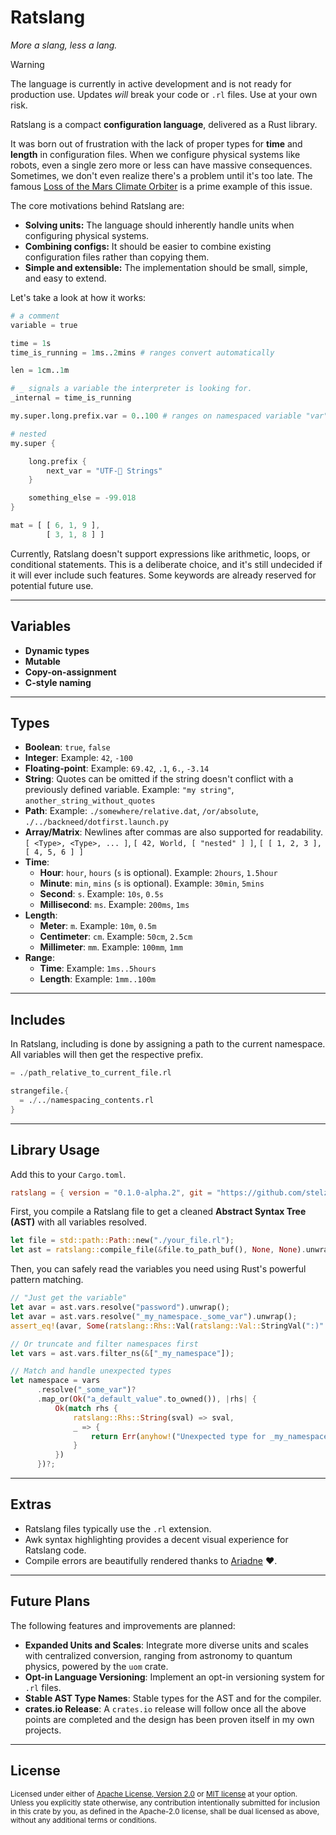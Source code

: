 # Ratslang

*More a slang, less a lang.*

> [!WARNING]
> The language is currently in active development and is not ready for production use. Updates *will* break your code or `.rl` files. Use at your own risk.

Ratslang is a compact **configuration language**, delivered as a Rust library.

It was born out of frustration with the lack of proper types for **time** and **length** in configuration files. When we configure physical systems like robots, even a single zero more or less can have massive consequences. Sometimes, we don't even realize there's a problem until it's too late. The famous [Loss of the Mars Climate Orbiter](https://en.wikipedia.org/wiki/Mars_Climate_Orbiter) is a prime example of this issue.

The core motivations behind Ratslang are:

* **Solving units:** The language should inherently handle units when configuring physical systems.
* **Combining configs:** It should be easier to combine existing configuration files rather than copying them.
* **Simple and extensible:** The implementation should be small, simple, and easy to extend.

Let's take a look at how it works:

~~~awk
# a comment
variable = true

time = 1s
time_is_running = 1ms..2mins # ranges convert automatically

len = 1cm..1m

# _ signals a variable the interpreter is looking for.
_internal = time_is_running

my.super.long.prefix.var = 0..100 # ranges on namespaced variable "var"

# nested
my.super {

    long.prefix {
        next_var = "UTF-🎱 Strings"
    }

    something_else = -99.018
}

mat = [ [ 6, 1, 9 ],
        [ 3, 1, 8 ] ]
~~~

Currently, Ratslang doesn't support expressions like arithmetic, loops, or conditional statements. This is a deliberate choice, and it's still undecided if it will ever include such features. Some keywords are already reserved for potential future use.

---

## Variables

* **Dynamic types**
* **Mutable**
* **Copy-on-assignment**
* **C-style naming**

---

## Types

* **Boolean**: `true`, `false`
* **Integer**: Example: `42`, `-100`
* **Floating-point**: Example: `69.42`, `.1`, `6.`, `-3.14`
* **String**: Quotes can be omitted if the string doesn't conflict with a previously defined variable. Example: `"my string"`, `another_string_without_quotes`
* **Path**: Example: `./somewhere/relative.dat`, `/or/absolute`, `./../backneed/dotfirst.launch.py`
* **Array/Matrix**: Newlines after commas are also supported for readability. `[ <Type>, <Type>, ... ]`, `[ 42, World, [ "nested" ] ]`, `[ [ 1, 2, 3 ], [ 4, 5, 6 ] ]`
* **Time**:
    * **Hour**: `hour`, `hours` (`s` is optional). Example: `2hours`, `1.5hour`
    * **Minute**: `min`, `mins` (`s` is optional). Example: `30min`, `5mins`
    * **Second**: `s`. Example: `10s`, `0.5s`
    * **Millisecond**: `ms`. Example: `200ms`, `1ms`
* **Length**:
    * **Meter**: `m`. Example: `10m`, `0.5m`
    * **Centimeter**: `cm`. Example: `50cm`, `2.5cm`
    * **Millimeter**: `mm`. Example: `100mm`, `1mm`
* **Range**:
    * **Time**: Example: `1ms..5hours`
    * **Length**: Example: `1mm..100m`

---

## Includes

In Ratslang, including is done by assigning a path to the current namespace. All variables will then get the respective prefix.

~~~awk
= ./path_relative_to_current_file.rl

strangefile.{
  = ./../namespacing_contents.rl
}
~~~

---

## Library Usage

Add this to your `Cargo.toml`.

~~~toml
ratslang = { version = "0.1.0-alpha.2", git = "https://github.com/stelzo/ratslang", branch = "main" }
~~~

First, you compile a Ratslang file to get a cleaned **Abstract Syntax Tree (AST)** with all variables resolved.

~~~rust
let file = std::path::Path::new("./your_file.rl");
let ast = ratslang::compile_file(&file.to_path_buf(), None, None).unwrap();
~~~

Then, you can safely read the variables you need using Rust's powerful pattern matching.

~~~rust
// "Just get the variable"
let avar = ast.vars.resolve("password").unwrap();
let avar = ast.vars.resolve("_my_namespace._some_var").unwrap();
assert_eq!(avar, Some(ratslang::Rhs::Val(ratslang::Val::StringVal(":)".to_owned()))));

// Or truncate and filter namespaces first
let vars = ast.vars.filter_ns(&["_my_namespace"]);

// Match and handle unexpected types
let namespace = vars
      .resolve("_some_var")?
      .map_or(Ok("a_default_value".to_owned()), |rhs| {
          Ok(match rhs {
              ratslang::Rhs::String(sval) => sval,
              _ => {
                  return Err(anyhow!("Unexpected type for _my_namespace._some_var, expected String."));
              }
          })
      })?;
~~~

---

## Extras

* Ratslang files typically use the `.rl` extension.
* Awk syntax highlighting provides a decent visual experience for Ratslang code.
* Compile errors are beautifully rendered thanks to [Ariadne](https://crates.io/crates/ariadne) ❤️.

---

## Future Plans

The following features and improvements are planned:

* **Expanded Units and Scales**: Integrate more diverse units and scales with centralized conversion, ranging from astronomy to quantum physics, powered by the `uom` crate.
* **Opt-in Language Versioning**: Implement an opt-in versioning system for `.rl` files.
* **Stable AST Type Names**: Stable types for the AST and for the compiler.
* **crates.io Release**: A `crates.io` release will follow once all the above points are completed and the design has been proven itself in my own projects.

---

## License

<sup>
Licensed under either of <a href="LICENSE-APACHE">Apache License, Version
2.0</a> or <a href="LICENSE-MIT">MIT license</a> at your option.
</sup>

<br>

<sub>
Unless you explicitly state otherwise, any contribution intentionally submitted
for inclusion in this crate by you, as defined in the Apache-2.0 license, shall
be dual licensed as above, without any additional terms or conditions.
</sub>
